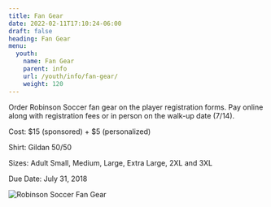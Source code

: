 ```yaml
---
title: Fan Gear
date: 2022-02-11T17:10:24-06:00
draft: false
heading: Fan Gear
menu:
  youth:
    name: Fan Gear
    parent: info
    url: /youth/info/fan-gear/
    weight: 120
---
```

Order Robinson Soccer fan gear on the player registration forms.  Pay online along with registration fees or in person on the walk-up date (7/14).

Cost: $15 (sponsored) + $5 (personalized)

Shirt: Gildan 50/50

Sizes: Adult Small, Medium, Large, Extra Large, 2XL and 3XL

Due Date: July 31, 2018

![Robinson Soccer Fan Gear](https://res.cloudinary.com/robinson-soccer/image/upload/v1647436886/Youth/Info/2018-youth-league-fan-gear_np27vr.png)